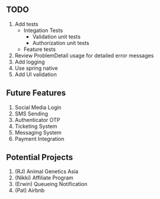 ## TODO
1. Add tests
   - Integation Tests
      - Validation unit tests
      - Authorization unit tests
   - Feature tests
2. Review ProblemDetail usage for detailed error messages
3. Add logging
4. Use spring native
5. Add UI validation

## Future Features
1. Social Media Login
2. SMS Sending
3. Authenticator OTP
4. Ticketing System
5. Messaging System
6. Payment Integration
 
## Potential Projects
1. (RJ) Animal Genetics Asia
2. (Nikki) Affiliate Program
3. (Erwin) Queueing Notification
4. (Pat) Airbnb

